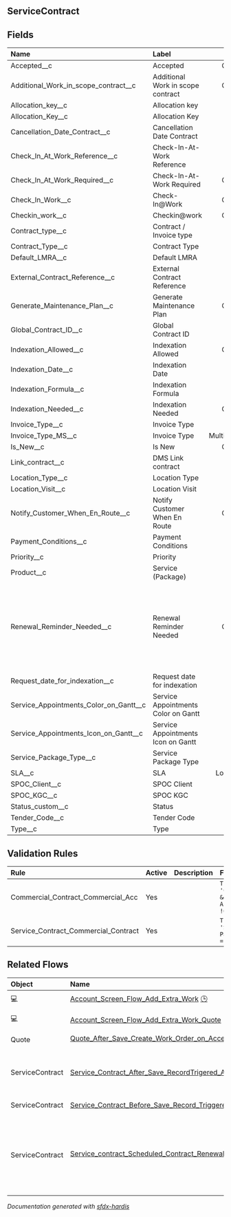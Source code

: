 ## ServiceContract

<!-- Object description -->

## Fields

| Name      | Label | Type | Description |
| :-------- | :---- | :--: | :---------- | 
| Accepted__c | Accepted | Checkbox | <!-- --> |
| Additional_Work_in_scope_contract__c | Additional Work in scope contract | Checkbox | <!-- --> |
| Allocation_key__c | Allocation key | Text | <!-- --> |
| Allocation_Key__c | Allocation Key | Html | <!-- --> |
| Cancellation_Date_Contract__c | Cancellation Date Contract | Date | <!-- --> |
| Check_In_At_Work_Reference__c | Check-In-At-Work Reference | Text | <!-- --> |
| Check_In_At_Work_Required__c | Check-In-At-Work Required | Checkbox | <!-- --> |
| Check_In_Work__c | Check-In@Work | Checkbox | <!-- --> |
| Checkin_work__c | Checkin@work | Checkbox | <!-- --> |
| Contract_type__c | Contract / Invoice type | Picklist | <!-- --> |
| Contract_Type__c | Contract Type | Picklist | <!-- --> |
| Default_LMRA__c | Default LMRA | Picklist | <!-- --> |
| External_Contract_Reference__c | External Contract Reference | TextArea | <!-- --> |
| Generate_Maintenance_Plan__c | Generate Maintenance Plan | Checkbox | <!-- --> |
| Global_Contract_ID__c | Global Contract ID | Text | <!-- --> |
| Indexation_Allowed__c | Indexation Allowed | Checkbox | <!-- --> |
| Indexation_Date__c | Indexation Date | Date | <!-- --> |
| Indexation_Formula__c | Indexation Formula | TextArea | <!-- --> |
| Indexation_Needed__c | Indexation Needed | Checkbox | <!-- --> |
| Invoice_Type__c | Invoice Type | Picklist | <!-- --> |
| Invoice_Type_MS__c | Invoice Type | MultiselectPicklist | <!-- --> |
| Is_New__c | Is New | Checkbox | <!-- --> |
| Link_contract__c | DMS Link contract | Url | <!-- --> |
| Location_Type__c | Location Type | Picklist | <!-- --> |
| Location_Visit__c | Location Visit | Picklist | <!-- --> |
| Notify_Customer_When_En_Route__c | Notify Customer When En Route | Checkbox | <!-- --> |
| Payment_Conditions__c | Payment Conditions | Picklist | <!-- --> |
| Priority__c | Priority | Picklist | <!-- --> |
| Product__c | Service (Package) | Lookup | <!-- --> |
| Renewal_Reminder_Needed__c | Renewal Reminder Needed | Checkbox | used in a flow to indicate if a renewal remnder needs to be sent (if End date = Today - 90 days) |
| Request_date_for_indexation__c | Request date for indexation | Date | <!-- --> |
| Service_Appointments_Color_on_Gantt__c | Service Appointments Color on Gantt | Text | <!-- --> |
| Service_Appointments_Icon_on_Gantt__c | Service Appointments Icon on Gantt | Url | <!-- --> |
| Service_Package_Type__c | Service Package Type | Picklist | <!-- --> |
| SLA__c | SLA | LongTextArea | <!-- --> |
| SPOC_Client__c | SPOC Client | Lookup | <!-- --> |
| SPOC_KGC__c | SPOC KGC | Lookup | <!-- --> |
| Status_custom__c | Status | Picklist | <!-- --> |
| Tender_Code__c | Tender Code | Text | <!-- --> |
| Type__c | Type | Picklist | <!-- --> |

## Validation Rules

| Rule      | Active | Description | Formula |
| :-------- | :---- | :---------- | :------ |
| Commercial_Contract_Commercial_Acc | Yes |  | `TEXT(Type__c) = 'Commercial Agreement' &&  Account.RecordType.Name != 'Commercial Account'` |
| Service_Contract_Commercial_Contract | Yes |  | `TEXT(Type__c) = 'Service Contract' &&  ParentServiceContractId = ''` |


## Related Flows

| Object | Name      | Type | Description |
| :----  | :-------- | :--: | :---------- | 
| 💻 | [Account_Screen_Flow_Add_Extra_Work](../flows/Account_Screen_Flow_Add_Extra_Work.md) [🕒](../flows/Account_Screen_Flow_Add_Extra_Work-history.md) |  Screen Flow | <!-- --> |
| 💻 | [Account_Screen_Flow_Add_Extra_Work_Quote](../flows/Account_Screen_Flow_Add_Extra_Work_Quote.md) |  Screen Flow | <!-- --> |
| Quote | [Quote_After_Save_Create_Work_Order_on_Acceptance](../flows/Quote_After_Save_Create_Work_Order_on_Acceptance.md) [🕒](../flows/Quote_After_Save_Create_Work_Order_on_Acceptance-history.md) |  Record After Save | <!-- --> |
| ServiceContract | [Service_Contract_After_Save_RecordTrigered_Account_Fields_duplication](../flows/Service_Contract_After_Save_RecordTrigered_Account_Fields_duplication.md) |  Record After Save | Takes over account fields on the service contract |
| ServiceContract | [Service_Contract_Before_Save_Record_Triggered_Set_Pricebook2Id](../flows/Service_Contract_Before_Save_Record_Triggered_Set_Pricebook2Id.md) |  Record After Save | <!-- --> |
| ServiceContract | [Service_contract_Scheduled_Contract_Renewal_Reminder](../flows/Service_contract_Scheduled_Contract_Renewal_Reminder.md) [🕒](../flows/Service_contract_Scheduled_Contract_Renewal_Reminder-history.md) |  Scheduled | sends reminder mail to the contract manager 3 months before the end of a contract |


_Documentation generated with [sfdx-hardis](https://sfdx-hardis.cloudity.com)_
